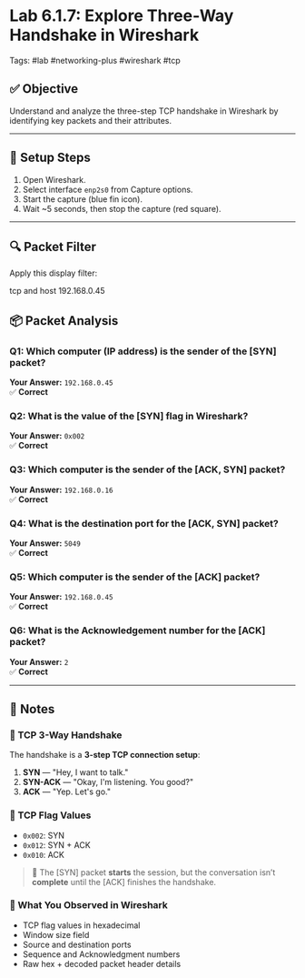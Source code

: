 # Lab 6.1.7: Explore Three-Way Handshake in Wireshark  
Tags: #lab #networking-plus #wireshark #tcp  

## ✅ Objective  
Understand and analyze the three-step TCP handshake in Wireshark by identifying key packets and their attributes.  

---

## 🧱 Setup Steps  
1. Open Wireshark.  
2. Select interface `enp2s0` from Capture options.  
3. Start the capture (blue fin icon).  
4. Wait ~5 seconds, then stop the capture (red square).  

---

## 🔍 Packet Filter  
Apply this display filter:

tcp and host 192.168.0.45
## 📦 Packet Analysis

### Q1: Which computer (IP address) is the sender of the [SYN] packet?  
**Your Answer:** `192.168.0.45`  
✅ **Correct**

### Q2: What is the value of the [SYN] flag in Wireshark?  
**Your Answer:** `0x002`  
✅ **Correct**

### Q3: Which computer is the sender of the [ACK, SYN] packet?  
**Your Answer:** `192.168.0.16`  
✅ **Correct**

### Q4: What is the destination port for the [ACK, SYN] packet?  
**Your Answer:** `5049`  
✅ **Correct**

### Q5: Which computer is the sender of the [ACK] packet?  
**Your Answer:** `192.168.0.45`  
✅ **Correct**

### Q6: What is the Acknowledgement number for the [ACK] packet?  
**Your Answer:** `2`  
✅ **Correct**

---

## 🧠 Notes

### 🔁 TCP 3-Way Handshake  
The handshake is a **3-step TCP connection setup**:

1. **SYN** — "Hey, I want to talk."  
2. **SYN-ACK** — "Okay, I'm listening. You good?"  
3. **ACK** — "Yep. Let's go."

### 🧱 TCP Flag Values  
- `0x002`: SYN  
- `0x012`: SYN + ACK  
- `0x010`: ACK  

> 🧩 The [SYN] packet **starts** the session, but the conversation isn’t **complete** until the [ACK] finishes the handshake.

### 🧪 What You Observed in Wireshark  
- TCP flag values in hexadecimal  
- Window size field  
- Source and destination ports  
- Sequence and Acknowledgment numbers  
- Raw hex + decoded packet header details 

